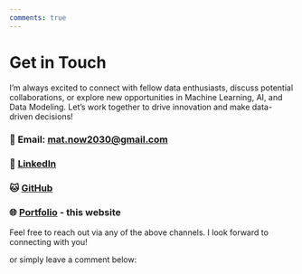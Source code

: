 ```yaml
---
comments: true
---
```

# Get in Touch

I’m always excited to connect with fellow data enthusiasts, discuss potential collaborations, or explore new opportunities in Machine Learning, AI, and Data Modeling. Let’s work together to drive innovation and make data-driven decisions!

### 📧 Email: [mat.now2030@gmail.com](mailto:mat.now2030@gmail.com)
### 🔗 [LinkedIn](https://www.linkedin.com/in/mateusz-nowakowski-35b45133a/)
### 🐱 [GitHub](https://github.com/MateuszNowakowski2024)      
### 🌐 [Portfolio](https://mateusznowakowski2024.github.io/ds_ai_portfolio/) - this website

Feel free to reach out via any of the above channels. I look forward to connecting with you!

or simply leave a comment below: